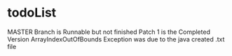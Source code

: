 # todoList
MASTER Branch is Runnable but not finished 
Patch 1 is the Completed Version
 ArrayIndexOutOfBounds Exception was due to the java created .txt file 
